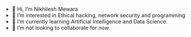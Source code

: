 - 👋 Hi, I’m Nikhilesh Mewara
- 👀 I’m interested in Ethical hacking, network security and programming
- 🌱 I’m currently learning Artificial Intelligence and Data Science.
- 💞️ I’m not looking to collaborate for now.

<!---
nk019/nk019 is a ✨ special ✨ repository because its `README.md` (this file) appears on your GitHub profile.
You can click the Preview link to take a look at your changes.
--->
